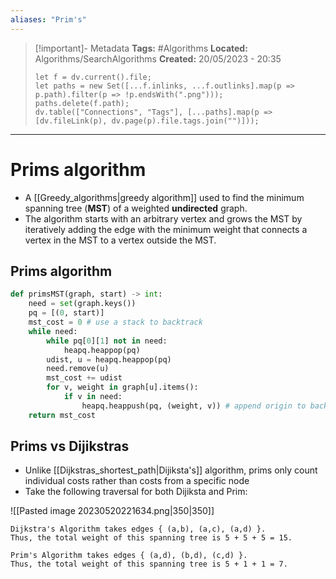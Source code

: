 ```yaml
---
aliases: "Prim's"
---
```


> [!important]- Metadata
> **Tags:** #Algorithms 
> **Located:** Algorithms/SearchAlgorithms
> **Created:** 20/05/2023 - 20:35
> ```dataviewjs
> let f = dv.current().file;
> let paths = new Set([...f.inlinks, ...f.outlinks].map(p => p.path).filter(p => !p.endsWith(".png")));
> paths.delete(f.path);
> dv.table(["Connections", "Tags"], [...paths].map(p => [dv.fileLink(p), dv.page(p).file.tags.join("")]));
> ```

___
# Prims algorithm
-   A [[Greedy_algorithms|greedy algorithm]] used to find the minimum spanning tree (**MST**) of a weighted **undirected** graph.
-   The algorithm starts with an arbitrary vertex and grows the MST by iteratively adding the edge with the minimum weight that connects a vertex in the MST to a vertex outside the MST.

## Prims algorithm
```python
def primsMST(graph, start) -> int:
    need = set(graph.keys())
    pq = [(0, start)]  
    mst_cost = 0 # use a stack to backtrack
    while need:
        while pq[0][1] not in need:
            heapq.heappop(pq)
        udist, u = heapq.heappop(pq)
        need.remove(u)
        mst_cost += udist
        for v, weight in graph[u].items():
            if v in need:
                heapq.heappush(pq, (weight, v)) # append origin to backtrack
    return mst_cost
```
## Prims vs Dijikstras 
- Unlike [[Dijkstras_shortest_path|Dijiksta's]] algorithm, prims only count individual costs rather than costs from a specific node 
- Take the following traversal for both Dijiksta and Prim:

![[Pasted image 20230520221634.png|350|350]]

```
Dijkstra's Algorithm takes edges { (a,b), (a,c), (a,d) }.
Thus, the total weight of this spanning tree is 5 + 5 + 5 = 15.

Prim's Algorithm takes edges { (a,d), (b,d), (c,d) }.
Thus, the total weight of this spanning tree is 5 + 1 + 1 = 7.
```